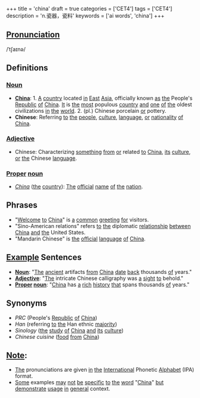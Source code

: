 +++
title = 'china'
draft = true
categories = ['CET4']
tags = ['CET4']
description = 'n.瓷器，瓷料'
keywords = ['ai words', 'china']
+++

## [Pronunciation](/en/post/pronunciation/)
/ˈtʃaɪnə/

## Definitions
### [Noun](/en/post/noun/)
- **[China](/en/post/china/)**: 1. [A](/en/post/a/) [country](/en/post/country/) located [in](/en/post/in/) [East](/en/post/east/) [Asia](/en/post/asia/), officially known [as](/en/post/as/) [the](/en/post/the/) People's [Republic](/en/post/republic/) [of](/en/post/of/) [China](/en/post/china/). [It](/en/post/it/) is [the](/en/post/the/) [most](/en/post/most/) populous [country](/en/post/country/) [and](/en/post/and/) [one](/en/post/one/) [of](/en/post/of/) [the](/en/post/the/) oldest civilizations [in](/en/post/in/) [the](/en/post/the/) [world](/en/post/world/). 2. (pl.) Chinese porcelain [or](/en/post/or/) pottery.
- **Chinese**: Referring [to](/en/post/to/) [the](/en/post/the/) [people](/en/post/people/), [culture](/en/post/culture/), [language](/en/post/language/), [or](/en/post/or/) [nationality](/en/post/nationality/) [of](/en/post/of/) [China](/en/post/china/).

### [Adjective](/en/post/adjective/)
- Chinese: Characterizing [something](/en/post/something/) [from](/en/post/from/) [or](/en/post/or/) related [to](/en/post/to/) [China](/en/post/china/), [its](/en/post/its/) [culture](/en/post/culture/), [or](/en/post/or/) [the](/en/post/the/) Chinese [language](/en/post/language/).

### [Proper](/en/post/proper/) [noun](/en/post/noun/)
- *[China](/en/post/china/)* ([the](/en/post/the/) [country](/en/post/country/)): [The](/en/post/the/) [official](/en/post/official/) [name](/en/post/name/) [of](/en/post/of/) [the](/en/post/the/) [nation](/en/post/nation/).

## Phrases
- "[Welcome](/en/post/welcome/) [to](/en/post/to/) [China](/en/post/china/)" is [a](/en/post/a/) [common](/en/post/common/) [greeting](/en/post/greeting/) [for](/en/post/for/) visitors.
- "Sino-American relations" refers [to](/en/post/to/) [the](/en/post/the/) diplomatic [relationship](/en/post/relationship/) [between](/en/post/between/) [China](/en/post/china/) [and](/en/post/and/) [the](/en/post/the/) United States.
- "Mandarin Chinese" is [the](/en/post/the/) [official](/en/post/official/) [language](/en/post/language/) [of](/en/post/of/) [China](/en/post/china/).

## [Example](/en/post/example/) Sentences
- **[Noun](/en/post/noun/)**: "[The](/en/post/the/) [ancient](/en/post/ancient/) artifacts [from](/en/post/from/) [China](/en/post/china/) [date](/en/post/date/) [back](/en/post/back/) thousands [of](/en/post/of/) years."
- **[Adjective](/en/post/adjective/)**: "[The](/en/post/the/) intricate Chinese calligraphy was [a](/en/post/a/) [sight](/en/post/sight/) [to](/en/post/to/) behold."
- **[Proper](/en/post/proper/) [noun](/en/post/noun/)**: "[China](/en/post/china/) has [a](/en/post/a/) [rich](/en/post/rich/) [history](/en/post/history/) [that](/en/post/that/) spans thousands [of](/en/post/of/) years."

## Synonyms
- *PRC* (People's [Republic](/en/post/republic/) [of](/en/post/of/) [China](/en/post/china/))
- *Han* (referring [to](/en/post/to/) [the](/en/post/the/) Han ethnic [majority](/en/post/majority/))
- *Sinology* ([the](/en/post/the/) [study](/en/post/study/) [of](/en/post/of/) [China](/en/post/china/) [and](/en/post/and/) [its](/en/post/its/) [culture](/en/post/culture/))
- *Chinese cuisine* ([food](/en/post/food/) [from](/en/post/from/) [China](/en/post/china/))

## [Note](/en/post/note/): 
- [The](/en/post/the/) pronunciations are given [in](/en/post/in/) [the](/en/post/the/) [International](/en/post/international/) Phonetic [Alphabet](/en/post/alphabet/) (IPA) format.
- [Some](/en/post/some/) examples [may](/en/post/may/) [not](/en/post/not/) [be](/en/post/be/) [specific](/en/post/specific/) [to](/en/post/to/) [the](/en/post/the/) [word](/en/post/word/) "[China](/en/post/china/)" [but](/en/post/but/) [demonstrate](/en/post/demonstrate/) [usage](/en/post/usage/) [in](/en/post/in/) [general](/en/post/general/) context.
